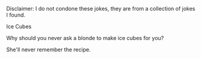 Disclaimer: I do not condone these jokes, they are from a collection of jokes I found.

Ice Cubes

Why should you never ask a blonde to make ice cubes for you?



She'll never remember the recipe.

